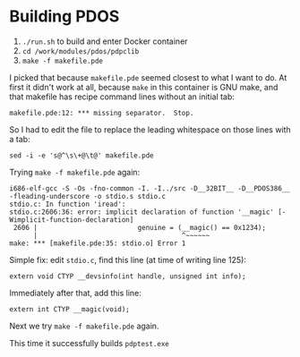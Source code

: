 # Building PDOS

1. `./run.sh` to build and enter Docker container
2. `cd /work/modules/pdos/pdpclib`
3. `make -f makefile.pde`

I picked that because `makefile.pde` seemed closest to what I want to do.  At
first it didn't work at all, because `make` in this container is GNU make, and
that makefile has recipe command lines without an initial tab:
```
makefile.pde:12: *** missing separator.  Stop.
```
So I had to edit the file to replace the leading whitespace on those lines with
a tab:
```
sed -i -e 's@^\s\+@\t@' makefile.pde
```

Trying `make -f makefile.pde` again:
```
i686-elf-gcc -S -Os -fno-common -I. -I../src -D__32BIT__ -D__PDOS386__ -fleading-underscore -o stdio.s stdio.c
stdio.c: In function 'iread':
stdio.c:2606:36: error: implicit declaration of function '__magic' [-Wimplicit-function-declaration]
 2606 |                         genuine = (__magic() == 0x1234);
      |                                    ^~~~~~~
make: *** [makefile.pde:35: stdio.o] Error 1
```

Simple fix: edit `stdio.c`, find this line (at time of writing line 125):
```
extern void CTYP __devsinfo(int handle, unsigned int info);
```
Immediately after that, add this line:
```
extern int CTYP __magic(void);
```

Next we try `make -f makefile.pde` again.

This time it successfully builds `pdptest.exe`
